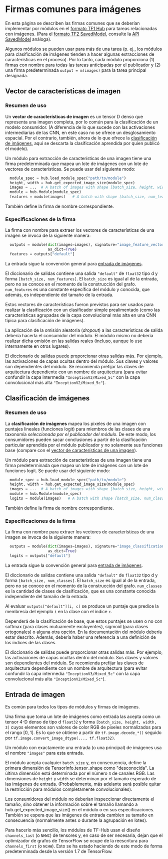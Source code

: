 # Firmas comunes para imágenes

En esta página se describen las firmas comunes que se deberían implementar por módulos en el [formato TF1 Hub](../tf1_hub_module.md) para tareas relacionadas con imágenes. (Para el [formato TF2 SavedModel](../tf2_saved_model.md), consulte la [API SavedModel](../common_saved_model_apis/images.md) análoga).

Algunos módulos se pueden usar para más de una tarea (p. ej., los módulos para clasificación de imágenes tienden a hacer algunas extracciones de características en el proceso). Por lo tanto, cada módulo proporciona (1) firmas con nombre para todas las tareas anticipadas por el publicador y (2) una firma predeterminada `output = m(images)` para la tarea principal designada.

<a name="feature-vector"></a>

## Vector de características de imagen

### Resumen de uso

Un **vector de características de imagen** es un tensor D denso que representa una imagen completa, por lo común para la clasificación de un modelo consumidor. (A diferencia de lo que sucede con las activaciones intermediarias de las CNN, en este caso no se ofrece un desglosamiento espacial. Por el contrario, también, ahora de lo que ofrece la [clasificación de imágenes](#classification), aquí se descarta la clasificación aprendida por quien publicó el modelo).

Un módulo para extracción de características de una imagen tiene una firma predeterminada que mapea un lote de imágenes con un lote de vectores de características. Se puede usar del siguiente modo:

```python
  module_spec = hub.load_module_spec("path/to/module")
  height, width = hub.get_expected_image_size(module_spec)
  images = ...  # A batch of images with shape [batch_size, height, width, 3].
  module = hub.Module(module_spec)
  features = module(images)   # A batch with shape [batch_size, num_features].
```

También define la firma de nombre correspondiente.

### Especificaciones de la firma

La firma con nombre para extraer los vectores de características de una imagen se invoca de la siguiente manera:

```python
  outputs = module(dict(images=images), signature="image_feature_vector",
                   as_dict=True)
  features = outputs["default"]
```

La entrada sigue la convención general para [entrada de imágenes](#input).

El diccionario de salidas contiene una salida `"default"` de `float32` tipo d y forma `[batch_size, num_features]`. El `batch_size` es igual al de la entrada, pero no se conoce en el momento de la construcción del grafo. `num_features` es una constante específica del módulo y conocida, que además, es independiente del tamaño de la entrada.

Estos vectores de características fueron previstos para ser usados para realizar la clasificación con un clasificador simple prealimentado (como las características agrupadas de la capa convolucional más alta en una CNN típica para clasificación de imágenes).

La aplicación de la omisión aleatoria (<em>dropout</em>) a las características de salida debería hacerla el consumidor del módulo. El módulo mismo no debería realizar dicha omisión en las salidas reales (incluso, aunque lo use internamente en otros lugares).

El diccionario de salidas puede proporcionar otras salidas más. Por ejemplo, las activaciones de capas ocultas dentro del módulo. Sus claves y valores son dependientes del módulo. Se recomienda prefijar las claves de arquitectura dependiente con un nombre de arquitectura (para evitar confundir la capa intermedia `"InceptionV3/Mixed_5c"` con la capa convolucional más alta `"InceptionV2/Mixed_5c"`).

<a name="classification"></a>

## Clasificación de imágenes

### Resumen de uso

La **clasificación de imágenes** mapea los pixeles de una imagen con puntajes lineales (funciones logit) para miembros de las clases de una taxonomía *seleccionada por el publicador del módulo*. De este modo, los consumidores pueden sacar conclusiones a partir de la clasificación particular aprendida por el módulo publicador y no solamente sus funciones base (compare con el [vector de características de una imagen](#feature-vector)).

Un módulo para extracción de características de una imagen tiene una firma predeterminada que mapea un lote de imágenes con un lote de funciones logit. Se puede usar del siguiente modo:

```python
  module_spec = hub.load_module_spec("path/to/module")
  height, width = hub.get_expected_image_size(module_spec)
  images = ...  # A batch of images with shape [batch_size, height, width, 3].
  module = hub.Module(module_spec)
  logits = module(images)   # A batch with shape [batch_size, num_classes].
```

También define la firma de nombre correspondiente.

### Especificaciones de la firma

La firma con nombre para extraer los vectores de características de una imagen se invoca de la siguiente manera:

```python
  outputs = module(dict(images=images), signature="image_classification",
                   as_dict=True)
  logits = outputs["default"]
```

La entrada sigue la convención general para [entrada de imágenes](#input).

El diccionario de salidas contiene una salida `"default"` de `float32` tipo d y forma `[batch_size, num_classes]`. El `batch_size` es igual al de la entrada, pero no se conoce en el momento de la construcción del grafo. `num_classes` es la cantidad de clases de clasificación, que es una constante conocida independiente del tamaño de la entrada.

Al evaluar `outputs["default"][i, c]` se produce un puntaje que predice la membresía del ejemplo `i` en la clase con el índice `c`.

Dependerá de la clasificación de base, que estos puntajes se usen o no con softmax (para clases mutuamente excluyentes), sigmoid (para clases ortogonales) o alguna otra opción. En la documentación del módulo debería estar descrito. Además, debería haber una referencia a una definición de los índices de las clases.

El diccionario de salidas puede proporcionar otras salidas más. Por ejemplo, las activaciones de capas ocultas dentro del módulo. Sus claves y valores son dependientes del módulo. Se recomienda prefijar las claves de arquitectura dependiente con un nombre de arquitectura (para evitar confundir la capa intermedia `"InceptionV3/Mixed_5c"` con la capa convolucional más alta `"InceptionV2/Mixed_5c"`).

<a name="input"></a>

## Entrada de imagen

Es común para todos los tipos de módulos y firmas de imágenes.

Una firma que toma un lote de imágenes como entrada las acepta como un tensor 4-D denso de tipo d `float32` y forma `[batch_size, height, width, 3]` cuyos elementos son valores de color RGB de pixeles normalizados para el rango [0, 1]. Es lo que se obtiene a partir de `tf.image.decode_*()` seguido por `tf.image.convert_image_dtype(..., tf.float32)`.

Un módulo con exactamente una entrada (o una principal) de imágenes usa el nombre `"images"` para esta entrada.

El módulo acepta cualquier `batch_size` y, en consecuencia, define la primera dimensión de TensorInfo.tensor_shape como "desconocida". La última dimensión está determinada por el número `3` de canales RGB. Las dimensiones de `height` y `width` se determinan por el tamaño esperado de las imágenes de entrada. (Probablemente, más adelante será posible quitar la restricción para módulos completamente convolucionales).

Los consumidores del módulo no deberían inspeccionar directamente el tamaño, sino obtener la información sobre el tamaño llamando a hub.get_expected_image_size() en el módulo o en sus especificaciones. También se espera que las imágenes de entrada cambien su tamaño en consecuencia (normalmente antes o durante la agrupación en lotes).

Para hacerlo más sencillo, los módulos de TF-Hub usan el diseño `channels_last` (o `NHWC`) de tensores y, en caso de ser necesaria, dejan que el optimizador de grafos de TensorFlow se ocupe de la reescritura para `channels_first` (o `NCHW`). Esto se ha estado haciendo de este modo de forma predeterminada desde la versión 1.7 de TensorFlow.
